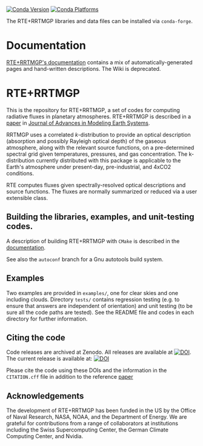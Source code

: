 [![Conda Version](https://img.shields.io/conda/vn/conda-forge/rte_rrtmgp.svg)](https://anaconda.org/conda-forge/rte_rrtmgp) 
[![Conda Platforms](https://img.shields.io/conda/pn/conda-forge/rte_rrtmgp.svg)](https://anaconda.org/conda-forge/rte_rrtmgp)
 
The RTE+RRTMGP libraries and data files can be installed via `conda-forge`. 

# Documentation

[RTE+RRTMGP's documentation](https://earth-system-radiation.github.io/rte-rrtmgp/) contains
a mix of automatically-generated pages and hand-written descriptions. The Wiki is deprecated.

# RTE+RRTMGP

This is the repository for RTE+RRTMGP, a set of codes for computing radiative fluxes in planetary atmospheres. RTE+RRTMGP is described in a [paper](https://doi.org/10.1029/2019MS001621) in [Journal of Advances in Modeling Earth Systems](http://james.agu.org).

RRTMGP uses a correlated _k_-distribution to provide an optical description (absorption and possibly Rayleigh optical depth) of the gaseous atmosphere, along with the relevant source functions, on a pre-determined spectral grid given temperatures, pressures, and gas concentration. The k-distribution currently distributed with this package is applicable to the Earth's atmosphere under present-day, pre-industrial, and 4xCO2 conditions.

RTE computes fluxes given spectrally-resolved optical descriptions and source functions. The fluxes are normally summarized or reduced via a user extensible class.

## Building the libraries, examples, and unit-testing codes.

A description of building RTE+RRTMGP with `CMake` is described in the [documentation](https://earth-system-radiation.github.io/rte-rrtmgp/how-tos/).

See also the `autoconf` branch for a Gnu autotools build system.

## Examples

Two examples are provided in `examples/`, one for clear skies and one including clouds. Directory `tests/` contains regression testing (e.g. to ensure that answers are independent of orientation) and unit testing (to be sure all the code paths are tested). See the README file and codes in each directory for further information.

## Citing the code

Code releases are archived at Zenodo. All releases are available at
[![DOI](https://zenodo.org/badge/DOI/10.5281/zenodo.3403172.svg)](https://doi.org/10.5281/zenodo.3403172).
The current release is available at: [![DOI](https://zenodo.org/badge/DOI/10.5281/zenodo.14841903.svg)](https://doi.org/10.5281/zenodo.14841903)

Please cite the code using these DOIs and the information in the `CITATION.cff` file in addition to the reference [paper](https://doi.org/10.1029/2019MS001621)

## Acknowledgements

The development of RTE+RRTMGP has been funded in the US by the Office of Naval Research, NASA, NOAA, and the Department of Energy. We
are grateful for contributions from a range of collaborators at institutions including the Swiss Supercomputing Center,
the German Climate Computing Center, and Nvidia.
